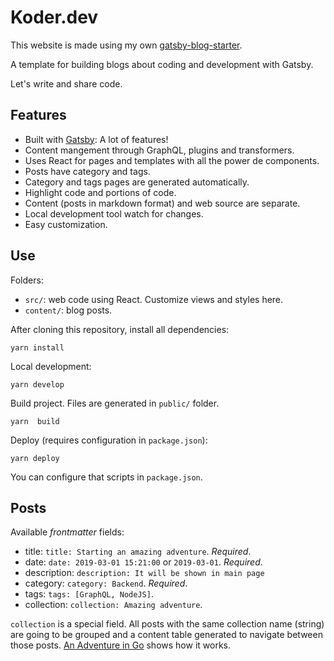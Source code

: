 # Koder.dev

This website is made using my own
[gatsby-blog-starter](https://github.com/aboglioli/gatsby-blog-starter).

A template for building blogs about coding and development with Gatsby.

Let's write and share code.

## Features

- Built with [Gatsby](https://www.gatsbyjs.org): A lot of features!
- Content mangement through GraphQL, plugins and transformers.
- Uses React for pages and templates with all the power de components.
- Posts have category and tags.
- Category and tags pages are generated automatically.
- Highlight code and portions of code.
- Content (posts in markdown format) and web source are separate.
- Local development tool watch for changes.
- Easy customization.

## Use

Folders:

- `src/`: web code using React. Customize views and styles here.
- `content/`: blog posts.

After cloning this repository, install all dependencies:
```
yarn install
```

Local development:
```
yarn develop
```

Build project. Files are generated in `public/` folder.
```
yarn  build
```

Deploy (requires configuration in `package.json`):
```
yarn deploy
```

You can configure that scripts in `package.json`.

## Posts

Available *frontmatter* fields:

- title: `title: Starting an amazing adventure`. *Required*.
- date: `date: 2019-03-01 15:21:00` or `2019-03-01`. *Required*.
- description: `description: It will be shown in main page`
- category: `category: Backend`. *Required*.
- tags: `tags: [GraphQL, NodeJS]`.
- collection: `collection: Amazing adventure`.

`collection` is a special field. All posts with the same collection name
(string) are going to be grouped and a content table generated to navigate
between those posts. [An Adventure in
Go](https://koder.dev/an-adventure-in-go/01) shows how it works.

